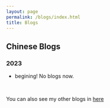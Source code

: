 ```yaml
---
layout: page
permalink: /blogs/index.html
title: Blogs
---
```


## Chinese Blogs

### 2023

- begining! No blogs now.

<br>

You can also see my other blogs in [here](https://www.cnblogs.com/ZhenZ/)

